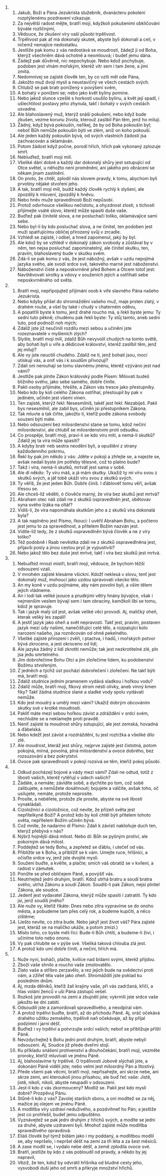 <ol>
  <li>
    <ol>
      <li>Jakub, Boží a Pána Jezukrista služebník, dvanácteru pokolení rozptýlenému pozdravení vzkazuje.</li>
      <li>Za největší radost mějte, bratří moji, kdyžkoli pokušeními obkličováni býváte rozličnými,</li>
      <li>Vědouce, že zkušení víry vaší působí trpělivost.</li>
      <li>Trpělivost pak ať má dokonalý skutek, abyste byli dokonalí a celí, v ničemž nemajíce nedostatku.</li>
      <li>Jestliže pak komu z vás nedostává se moudrosti, žádejž jí od Boha, kterýž všechněm dává ochotně a neomlouvá; i budeť jemu dána.</li>
      <li>Žádejž pak důvěrně, nic nepochybuje. Nebo kdož pochybuje, podoben jest vlnám mořským, kteréž vítr sem i tam žene, a jimi zmítá.</li>
      <li>Nedomnívej se zajisté člověk ten, by co vzíti měl ode Pána,</li>
      <li>Jakožto muž dvojí mysli a neustavičný ve všech cestách svých.</li>
      <li>Chlubiž se pak bratr ponížený v povýšení svém,</li>
      <li>A bohatý v ponížení se; nebo jako květ byliny pomine.</li>
      <li>Nebo jakož slunce vzešlé s horkostí usušilo bylinu, a květ její spadl, i ušlechtilost postavy jeho zhynula, takť i bohatý v svých cestách usvadne.</li>
      <li>Ale blahoslavený muž, kterýž snáší pokušení, nebo když bude zkušen, vezme korunu života, kterouž zaslíbil Pán těm, jenž ho milují.</li>
      <li>Žádný, když bývá pokoušín, neříkej, že by od Boha pokoušín byl; neboť Bůh nemůže pokoušín býti ve zlém, aniž on koho pokouší.</li>
      <li>Ale jeden každý pokoušín bývá, od svých vlastních žádostí jsa zachvacován a oklamáván.</li>
      <li>Potom žádost když počne, porodí hřích, hřích pak vykonaný zplozuje smrt.</li>
      <li>Nebluďtež, bratří moji milí.</li>
      <li>Všeliké dání dobré a každý dar dokonalý shůry jest sstupující od Otce světel, u něhožto není proměnění, ani jakého pro obrácení se někam jinam zastínění.</li>
      <li>On proto, že chtěl, zplodil nás slovem pravdy, k tomu, abychom byli prvotiny nějaké stvoření jeho.</li>
      <li>A tak, bratří moji milí, budiž každý člověk rychlý k slyšení, ale zpozdilý k mluvení, zpozdilý k hněvu.</li>
      <li>Nebo hněv muže spravedlnosti Boží nepůsobí.</li>
      <li>Protož odvrhouce všelikou nečistotu, a ohyzdnost zlosti, s tichostí přijímejte vsáté slovo, kteréž může spasiti duše vaše.</li>
      <li>Buďtež pak činitelé slova, a ne posluchači toliko, oklamávajíce sami sebe.</li>
      <li>Nebo byl-li by kdo posluchač slova, a ne činitel, ten podoben jest muži spatřujícímu obličej přirozený svůj v zrcadle.</li>
      <li>Vzhlédl se zajisté, i odšel, a hned zapomenul, jaký by byl.</li>
      <li>Ale kdož by se vzhlédl v dokonalý zákon svobody a zůstával by v něm, ten nejsa posluchač zapominatelný, ale činitel skutku, ten, pravím, blahoslavený bude v skutku svém.</li>
      <li>Zdá-li se pak komu z vás, že jest nábožný, avšak v uzdu nepojímá jazyka svého, ale svodí srdce své, takového marné jest náboženství.</li>
      <li>Náboženství čisté a neposkvrněné před Bohem a Otcem totoť jest: Navštěvovati sirotky a vdovy v souženích jejich a ostříhati sebe neposkvrněného od světa.</li>
    </ol>
  </li>
  <li>
    <ol>
      <li>Bratří moji, nepřipojujtež přijímání osob k víře slavného Pána našeho Jezukrista.</li>
      <li>Nebo kdyby přišel do shromáždění vašeho muž, maje prsten zlatý, v drahém rouše, a všel by také i chudý v chaterném oděvu,</li>
      <li>A popatřili byste k tomu, jenž drahé roucho má, a řekli byste jemu: Ty sedni tuto pěkně; chudému pak řekli byste: Ty stůj tamto, aneb sedni tuto, pod podnoží noh mých;</li>
      <li>Zdaliž jste již neučinili rozdílu mezi sebou a učiněni jste rozeznavatelé v myšleních zlých?</li>
      <li>Slyšte, bratří moji milí, zdaliž Bůh nevyvolil chudých na tomto světě, aby bohatí byli u víře a dědicové království, kteréž zaslíbil těm, jenž jej milují?</li>
      <li>Ale vy jste neuctili chudého. Zdaliž ne ti, jenž bohatí jsou, mocí utiskují vás, a oniť vás i k soudům přivozují?</li>
      <li>Zdali oni nerouhají se tomu slavnému jménu, kteréž vzýváno jest nad vámi?</li>
      <li>Jestliže pak plníte Zákon královský podle Písem: Milovati budeš bližního svého, jako sebe samého, dobře činíte.</li>
      <li>Pakli osoby přijímáte, hřešíte, a Zákon vás tresce jako přestupníky.</li>
      <li>Nebo kdo by koli celého Zákona ostříhal, přestoupil by pak v jediném, učiněn jest všemi vinen.</li>
      <li>Ten zajisté, kterýž řekl: Nesesmilníš, takéť jest řekl: Nezabiješ. Pakli bys nesesmilnil, ale zabil bys, učiněn jsi přestupníkem Zákona.</li>
      <li>Tak mluvte a tak čiňte, jakožto ti, kteříž podle zákona svobody souzeni býti máte.</li>
      <li>Nebo odsouzení bez milosrdenství stane se tomu, kdož nečiní milosrdenství, ale chlubíť se milosrdenstvím proti odsudku.</li>
      <li>Co prospěje, bratří moji, praví-li se kdo víru míti, a nemá-li skutků? Zdaliž jej ta víra může spasiti?</li>
      <li>A kdyby bratr neb sestra neodění byli, a opuštění z strany každodenního pokrmu,</li>
      <li>Řekl by pak jim někdo z vás: Jděte v pokoji a zhřejte se, a najezte se, avšak nedali byste jim potřeby tělesné, což to platno bude?</li>
      <li>Takž i víra, nemá-li skutků, mrtváť jest sama v sobě.</li>
      <li>Ale dí někdo: Ty víru máš, a já mám skutky. Ukažiž ty mi víru svou z skutků svých, a jáť tobě ukáži víru svou z skutků svých.</li>
      <li>Ty věříš, že jest jeden Bůh. Dobře činíš. I ďáblovéť tomu věří, avšak třesou se.</li>
      <li>Ale chceš-liž věděti, ó člověče marný, že víra bez skutků jest mrtvá?</li>
      <li>Abraham otec náš zdali ne z skutků ospravedlněn jest, obětovav syna svého Izáka na oltář?</li>
      <li>Vidíš-li, že víra napomáhala skutkům jeho a z skutků víra dokonalá byla?</li>
      <li>A tak naplněno jest Písmo, řkoucí: I uvěřil Abraham Bohu, a počteno jest jemu to za spravedlnost, a přítelem Božím nazván jest.</li>
      <li>Vidíte-liž tedy, že z skutků ospravedlněn bývá člověk a ne z víry toliko?</li>
      <li>Též podobně i Raab nevěstka zdali ne z skutků ospravedlněna jest, přijavši posly a jinou cestou pryč je vypustivši?</li>
      <li>Nebo jakož tělo bez duše jest mrtvé, takť i víra bez skutků jest mrtvá.</li>
    </ol>
  </li>
  <li>
    <ol>
      <li>Nebuďtež mnozí mistři, bratří moji, vědouce, že bychom těžší odsouzení vzali.</li>
      <li>V mnohém zajisté klesáme všickni. Kdožť neklesá v slovu, tenť jest dokonalý muž, mohoucí jako uzdou spravovati všecko tělo.</li>
      <li>An my koně v uzdu pojímáme, aby nám povolni byli, a vším tělem jejich vládneme.</li>
      <li>An i lodí tak veliké jsouce a prudkými větry hnány bývajíce, však i nejmenším veslem bývají sem i tam obracíny, kamžkoli líbí se tomu, kdož je spravuje.</li>
      <li>Tak i jazyk malý úd jest, avšak veliké věci provodí. Aj, maličký oheň, kterak veliký les zapálí!</li>
      <li>A jestiť jazyk jako oheň a svět nepravosti. Takť jest, pravím, postaven jazyk mezi údy našimi, nanečišťující celé tělo, a rozpalující kolo narození našeho, jsa rozněcován od ohně pekelného.</li>
      <li>Všeliké zajisté přirození i zvěři, i ptactva, i hadů, i mořských potvor bývá zkroceno, a jest okroceno od lidí;</li>
      <li>Ale jazyka žádný z lidí zkrotiti nemůže; tak jest nezkrotitelné zlé, pln jsa jedu smrtelného.</li>
      <li>Jím dobrořečíme Bohu Otci a jím zlořečíme lidem, ku podobenství Božímu stvořeným.</li>
      <li>Z jedněch a týchž úst pochází dobrořečení i zlořečení. Ne takť býti má, bratří moji.</li>
      <li>Zdaliž studnice jedním pramenem vydává sladkou i hořkou vodu?</li>
      <li>Zdaliž může, bratří moji, fíkový strom nésti olivky, aneb vinný kmen fíky? Takť žádná studnice slané a sladké vody spolu vydávati nemůže.</li>
      <li>Kdo jest moudrý a umělý mezi vámi? Ukažiž dobrým obcováním skutky své v krotké moudrosti.</li>
      <li>Pakliť máte mezi sebou hořkou závist a zdráždění v srdci svém, nechlubte se a neklamejte proti pravdě.</li>
      <li>Neníť zajisté ta moudrost shůry sstupující, ale jest zemská, hovadná a ďábelská.</li>
      <li>Nebo kdežť jest závist a rozdráždění, tu jest roztržka a všeliké dílo zlé.</li>
      <li>Ale moudrost, kteráž jest shůry, nejprve zajisté jest čistotná, potom pokojná, mírná, povolná, plná milosrdenství a ovoce dobrého, bez rozsuzování a bez pokrytství.</li>
      <li>Ovoce pak spravedlnosti v pokoji rozsívá se těm, kteříž pokoj působí.</li>
    </ol>
  </li>
  <li>
    <ol>
      <li>Odkud pocházejí bojové a vády mezi vámi? Zdali ne odtud, totiž z libostí vašich, kteréž rytěřují v údech vašich?</li>
      <li>Žádáte, a nemáte; závidíte sobě, a dychtíte po tom, což sobě zalibujete, a nemůžete dosáhnouti; bojujete a válčíte, avšak toho, oč usilujete, nemáte, protože neprosíte.</li>
      <li>Prosíte, a nebéřete, protože zle prosíte, abyste na své libosti vynakládali.</li>
      <li>Cizoložníci a cizoložnice, což nevíte, že přízeň světa jest nepřítelkyně Boží? A protož kdo by koli chtěl býti přítelem tohoto světa, nepřítelem Božím učiněn bývá.</li>
      <li>Což mníte, že nadarmo dí Písmo: Zdali k závisti nakloňuje duch ten, kterýž přebývá v nás?</li>
      <li>Nýbrž hojnější dává milost. Nebo dí: Bůh se pyšným protiví, ale pokorným dává milost.</li>
      <li>Poddejtež se tedy Bohu, a zepřetež se ďáblu, i utečeť od vás.</li>
      <li>Přibližte se k Bohu, a přiblížíť se k vám. Umejte ruce, hříšníci, a očisťte srdce vy, jenž jste dvojité mysli.</li>
      <li>Souženi buďte, a kvělte, a plačte; smích váš obratiž se v kvílení, a radost v zámutek.</li>
      <li>Ponižte se před obličejem Páně, a povýšíť vás.</li>
      <li>Neutrhejtež jedni druhým, bratří. Kdož utrhá bratru a soudí bratra svého, utrhá Zákonu a soudí Zákon. Soudíš-li pak Zákon, nejsi plnitel Zákona, ale soudce.</li>
      <li>Jedenť jest vydavatel Zákona, kterýž může spasiti i zatratiti. Ty kdo jsi, jenž soudíš jiného?</li>
      <li>Ale nuže vy, kteříž říkáte: Dnes nebo zítra vypravíme se do onoho města, a pobudeme tam přes celý rok, a budeme kupčiti, a něco zíštěme;</li>
      <li>(Ješto nevíte, co zítra bude. Nebo jakýť jest život váš? Pára zajisté jest, kteráž se na maličko ukáže, a potom zmizí.)</li>
      <li>Místo toho, co byste měli říci: Bude-li Bůh chtíti, a budeme-li živi, i učiníme toto nebo onono.</li>
      <li>Vy pak chlubíte se v pýše své. Všeliká taková chlouba zlá jest.</li>
      <li>A protož kdo umí dobře činiti, a nečiní, hřích má.</li>
    </ol>
  </li>
  <li>
    <ol>
      <li>Nuže nyní, boháči, plačte, kvílíce nad bídami svými, kteréž přijdou.</li>
      <li>Zboží vaše shnilo a roucho vaše zmolovatělo.</li>
      <li>Zlato vaše a stříbro zerzavělo, a rez jejich bude na svědectví proti vám, a zžířeť těla vaše jako oheň. Shromáždili jste poklad ku posledním dnům.</li>
      <li>Aj, mzda dělníků, kteříž žali krajiny vaše, při vás zadržaná, křičí, a hlas volání ženců v uši Pána zástupů vešel.</li>
      <li>Rozkoš jste provodili na zemi a zbujněli jste; vykrmili jste srdce vaše jakožto ke dni zabití.</li>
      <li>Odsoudili jste a zamordovali spravedlivého, a neodpíral vám.</li>
      <li>A protož trpěliví buďte, bratří, až do příchodu Páně. Aj, oráč očekává drahého užitku zemského, trpělivě naň očekávaje, až by přijal podzimní i jarní déšť.</li>
      <li>Buďtež i vy trpěliví a potvrzujte srdcí vašich; neboť se přibližuje příští Páně.</li>
      <li>Nevzdychejtež k Bohu jedni proti druhým, bratří, abyste nebyli odsouzeni. Aj, Soudce již přede dveřmi stojí.</li>
      <li>Ku příkladu snášení protivenství a dlouhočekání, bratří moji, vezměte proroky, kteříž mluvívali ve jménu Páně.</li>
      <li>Aj, blahoslavíme ty trpělivé. O trpělivosti Jobově slýchali jste, a dokonání Páně viděli jste; nebo velmi jest milosrdný Pán a lítostivý.</li>
      <li>Přede všemi pak věcmi, bratří moji, nepřisahejte, ani skrze nebe, ani skrze zemi, ani kteroukoli jinou přísahou, ale buď řeč vaše: Jistě, jistě, nikoli, nikoli, abyste neupadli v odsouzení.</li>
      <li>Jest-li kdo z vás zkormoucený? Modliž se. Pakli jest kdo mysli dobré? Prozpěvuj Pánu.</li>
      <li>Stůně-li kdo z vás? Zavolej starších sboru, a oni modltež se za něj, mažíce jej olejem ve jménu Páně.</li>
      <li>A modlitba víry uzdraví neduživého, a pozdvihneť ho Pán; a jestliže jest co prohřešil, budeť jemu odpuštěno.</li>
      <li>Vyznávejtež se pak jedni druhým z hříchů svých, a modlte se jedni za druhé, abyste uzdraveni byli. Mnohoť zajisté může modlitba spravedlivého opravdová.</li>
      <li>Eliáš člověk byl týmž bídám jako i my poddaný, a modlitbou modlil se, aby nepršelo, i nepršel déšť na zemi za tři léta a za šest měsíců.</li>
      <li>A zase modlil se, i vydalo nebe déšť, a země zplodila ovoce své.</li>
      <li>Bratří, jestliže by kdo z vás pobloudil od pravdy, a někdo by jej napravil,</li>
      <li>Věziž, že ten, kdož by odvrátil hříšníka od bludné cesty jeho, vysvobodí duši jeho od smrti a přikryje množství hříchů.</li>
    </ol>
  </li>
</ol>